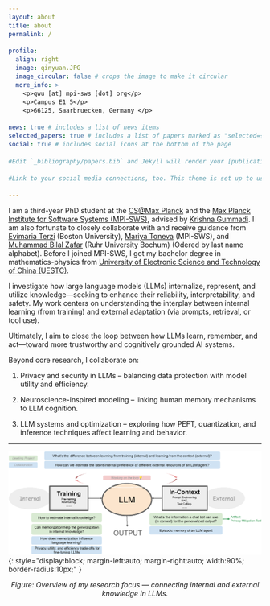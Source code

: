 ```yaml
---
layout: about
title: about
permalink: /

profile:
  align: right
  image: qinyuan.JPG
  image_circular: false # crops the image to make it circular
  more_info: >
    <p>qwu [at] mpi-sws [dot] org</p>
    <p>Campus E1 5</p>
    <p>66125, Saarbruecken, Germany </p>

news: true # includes a list of news items
selected_papers: true # includes a list of papers marked as "selected={true}"
social: true # includes social icons at the bottom of the page

#Edit `_bibliography/papers.bib` and Jekyll will render your [publications page](/al-folio/publications/) automatically.

#Link to your social media connections, too. This theme is set up to use [Font Awesome icons](https://fontawesome.com/) and [Academicons](https://jpswalsh.github.io/academicons/), like the ones below. Add your Facebook, Twitter, LinkedIn, Google Scholar, or just disable all of them.

---
```


I am a third-year PhD student at the <a href="https://www.cis.mpg.de/">CS@Max Planck</a> and the <a href="https://www.mpi-sws.org/">Max Planck Institute for Software Systems (MPI-SWS)</a>, advised by <a href="https://people.mpi-sws.org/~gummadi/">Krishna Gummadi</a>. I am also fortunate to closely collaborate with and receive guidance from <a href="https://cs-people.bu.edu/evimaria/">Evimaria Terzi</a> (Boston University), <a href="https://mtoneva.com/">Mariya Toneva</a> (MPI-SWS), and <a href="https://informatik.rub.de/zafar/">Muhammad Bilal Zafar</a> (Ruhr University Bochum) (Odered by last name alphabet). Before I joined MPI-SWS, I got my bachelor degree in mathematics-physics from <a href="https://en.uestc.edu.cn/"> University of Electronic Science and Technology of China (UESTC)</a>.

I investigate how large language models (LLMs) internalize, represent, and utilize knowledge—seeking to enhance their reliability, interpretability, and safety. My work centers on understanding the interplay between internal learning (from training) and external adaptation (via prompts, retrieval, or tool use).

Ultimately, I aim to close the loop between how LLMs learn, remember, and act—toward more trustworthy and cognitively grounded AI systems.

Beyond core research, I collaborate on:

1. Privacy and security in LLMs – balancing data protection with model utility and efficiency.

2. Neuroscience-inspired modeling – linking human memory mechanisms to LLM cognition.

3. LLM systems and optimization – exploring how PEFT, quantization, and inference techniques affect learning and behavior.

---

![Overview of my research](assets/img/overview_work.png){: style="display:block; margin-left:auto; margin-right:auto; width:90%; border-radius:10px;" }

<p style="text-align:center; font-style:italic;">Figure: Overview of my research focus — connecting internal and external knowledge in LLMs.</p>